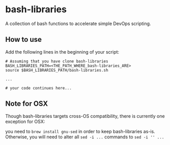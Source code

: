 # bash-libraries

A collection of bash functions to accelerate simple DevOps scripting.

## How to use

Add the following lines in the beginning of your script:

```shell
# Assuming that you have clone bash-libraries
BASH_LIBRARIES_PATH=<THE_PATH_WHERE_bash-libraries_ARE>
source $BASH_LIBRARIES_PATH/bash-libraries.sh

...

# your code continues here...

```

## Note for OSX

Though bash-libraries targets cross-OS compatibility, there is currently one exception for OSX:

you need to `brew install gnu-sed` in order to keep bash-libraries as-is. Otherwise, you will need to alter all `sed -i ...` commands to `sed -i '' ...`
